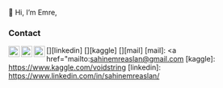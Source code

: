 👋 Hi, I’m Emre,

### Contact
[<img  width="22" src="https://unpkg.com/simple-icons@v4/icons/linkedin.svg" align="left" />][linkedin]
[<img  width="22" src="https://unpkg.com/simple-icons@v4/icons/twitter.svg" align="left" />][kaggle]
[<img  width="22" src="https://unpkg.com/simple-icons@v4/icons/youtube.svg" align="left" />][mail]
[mail]: <a href="mailto:sahinemreaslan@gmail.com
[kaggle]: https://www.kaggle.com/voidstring
[linkedin]: https://www.linkedin.com/in/sahinemreaslan/
<br />
<br />

